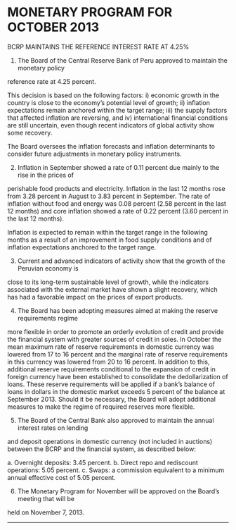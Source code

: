 # MONETARY PROGRAM FOR OCTOBER 2013

 BCRP MAINTAINS THE REFERENCE INTEREST RATE AT 4.25%

1. The Board of the Central Reserve Bank of Peru approved to maintain the monetary policy

reference rate at 4.25 percent.

This decision is based on the following factors: i) economic growth in the country is close to
the economy’s potential level of growth; ii) inflation expectations remain anchored within the
target range; iii) the supply factors that affected inflation are reversing, and iv) international
financial conditions are still uncertain, even though recent indicators of global activity show
some recovery.

The Board oversees the inflation forecasts and inflation determinants to consider future
adjustments in monetary policy instruments.

2. Inflation in September showed a rate of 0.11 percent due mainly to the rise in the prices of

perishable food products and electricity. Inflation in the last 12 months rose from 3.28
percent in August to 3.83 percent in September. The rate of inflation without food and energy
was 0.08 percent (2.58 percent in the last 12 months) and core inflation showed a rate of
0.22 percent (3.60 percent in the last 12 months).

Inflation is expected to remain within the target range in the following months as a result of
an improvement in food supply conditions and of inflation expectations anchored to the target
range.

3. Current and advanced indicators of activity show that the growth of the Peruvian economy is

close to its long-term sustainable level of growth, while the indicators associated with the
external market have shown a slight recovery, which has had a favorable impact on the
prices of export products.

4. The Board has been adopting measures aimed at making the reserve requirements regime

more flexible in order to promote an orderly evolution of credit and provide the financial
system with greater sources of credit in soles. In October the mean maximum rate of reserve
requirements in domestic currency was lowered from 17 to 16 percent and the marginal rate
of reserve requirements in this currency was lowered from 20 to 16 percent. In addition to
this, additional reserve requirements conditional to the expansion of credit in foreign currency
have been established to consolidate the dedollarization of loans. These reserve
requirements will be applied if a bank’s balance of loans in dollars in the domestic market
exceeds 5 percent of the balance at September 2013. Should it be necessary, the Board will
adopt additional measures to make the regime of required reserves more flexible.

5. The Board of the Central Bank also approved to maintain the annual interest rates on lending

and deposit operations in domestic currency (not included in auctions) between the BCRP
and the financial system, as described below:

a. Overnight deposits: 3.45 percent.
b. Direct repo and rediscount operations: 5.05 percent.
c. Swaps: a commission equivalent to a minimum annual effective cost of 5.05 percent.

6. The Monetary Program for November will be approved on the Board’s meeting that will be

held on November 7, 2013.


-----


